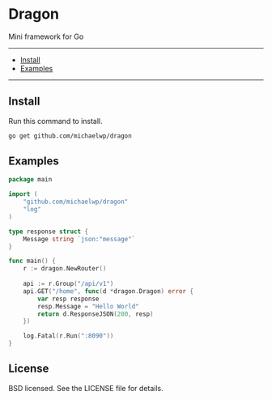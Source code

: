 # Dragon

Mini framework for Go

---

* [Install](#install)
* [Examples](#examples)

---

## Install

Run this command to install.
```bash
go get github.com/michaelwp/dragon
```

## Examples

```go
package main

import (
	"github.com/michaelwp/dragon"
	"log"
)

type response struct {
	Message string `json:"message"`
}

func main() {
	r := dragon.NewRouter()
	
	api := r.Group("/api/v1")
	api.GET("/home", func(d *dragon.Dragon) error {
		var resp response
		resp.Message = "Hello World"
		return d.ResponseJSON(200, resp)
	})

	log.Fatal(r.Run(":8090"))
}
```

## License

BSD licensed. See the LICENSE file for details.

